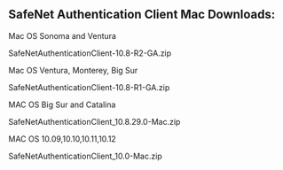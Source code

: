 <h2 style="margin-left:0px;"><strong>SafeNet Authentication Client Mac Downloads:</strong></h2>

Mac OS Sonoma and Ventura

SafeNetAuthenticationClient-10.8-R2-GA.zip

Mac OS Ventura, Monterey, Big Sur

SafeNetAuthenticationClient-10.8-R1-GA.zip 
 
MAC OS Big Sur and Catalina

SafeNetAuthenticationClient_10.8.29.0-Mac.zip

MAC OS 10.09,10.10,10.11,10.12

SafeNetAuthenticationClient_10.0-Mac.zip
